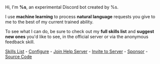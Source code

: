 Hi, I'm **%s**, an experimental Discord bot created by %s.

I use **machine learning** to process **natural language** requests you give to me to the best of my current trained
ability.

To see what I can do, be sure to check out my **full skills list** and **suggest new ones** you'd like to see, in the
official server or via the anonymous feedback skill.

[Skills List](https://gl.yttr.org/en/latest/skills.html) -
[Configure](https://conf.gl.yttr.org/) -
[Join Help Server](https://gl.yttr.org/server) -
[Invite to Server](https://gl.yttr.org/invite) -
[Sponsor](https://gl.yttr.org/sponsor) -
[Source Code](https://gl.yttr.org/source)
